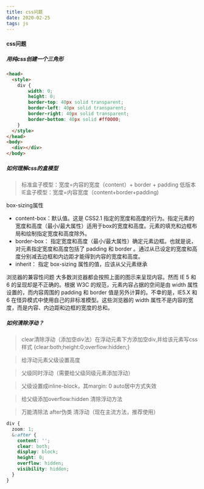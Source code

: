 ```yaml
---
title: css问题
date: 2020-02-25
tags: js
---
```


#### css问题

##### 用纯css创建一个三角形

``` html
<head>
  <style>
    div {
        width: 0;
        height: 0;
        border-top: 40px solid transparent;
        border-left: 40px solid transparent;
        border-right: 40px solid transparent;
        border-bottom: 40px solid #ff0000;
    }
  </style>
</head>
<body>
  <div></div>
</body>
```

##### 如何理解css的盒模型

> 标准盒子模型：宽度=内容的宽度（content）+ border + padding
> 低版本IE盒子模型：宽度=内容宽度（content+border+padding)

box-sizing属性

* content-box：默认值。这是 CSS2.1 指定的宽度和高度的行为。指定元素的宽度和高度（最小/最大属性）适用于box的宽度和高度。元素的填充和边框布局和绘制指定宽度和高度除外。
* border-box： 指定宽度和高度（最小/最大属性）确定元素边框。也就是说，对元素指定宽度和高度包括了 padding 和 border 。通过从已设定的宽度和高度分别减去边框和内边距才能得到内容的宽度和高度。
* inherit： 指定 box-sizing 属性的值，应该从父元素继承

浏览器的兼容性问题
大多数浏览器都会按照上面的图示来呈现内容。然而 IE 5 和 6 的呈现却是不正确的。根据 W3C 的规范，元素内容占据的空间是由 width 属性设置的，而内容周围的 padding 和 border 值是另外计算的。不幸的是，IE5.X 和 6 在怪异模式中使用自己的非标准模型。这些浏览器的 width 属性不是内容的宽度，而是内容、内边距和边框的宽度的总和。

##### 如何清除浮动？

> clear清除浮动（添加空div法）在浮动元素下方添加空div,并给该元素写css样式 {clear:both;height:0;overflow:hidden;}

> 给浮动元素父级设置高度

> 父级同时浮动（需要给父级同级元素添加浮动）

> 父级设置成inline-block，其margin: 0 auto居中方式失效

> 给父级添加overflow:hidden 清除浮动方法

> 万能清除法 after伪类 清浮动（现在主流方法，推荐使用）

``` css
div {
  zoom: 1;
  &:after {
    content: '';
    clear: both;
    display: block;
    height: 0;
    overflow: hidden;
    visibility: hidden;
  }
}
```
